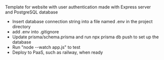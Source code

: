 Template for website with user authentication made with Express server and PostgreSQL database

- Insert database connection string into a file named .env in the project directory
- add .env into .gitignore
- Update prisma/schema.prisma and run npx prisma db push to set up the database
- Run "node --watch app.js" to test
- Deploy to PaaS, such as railway, when ready